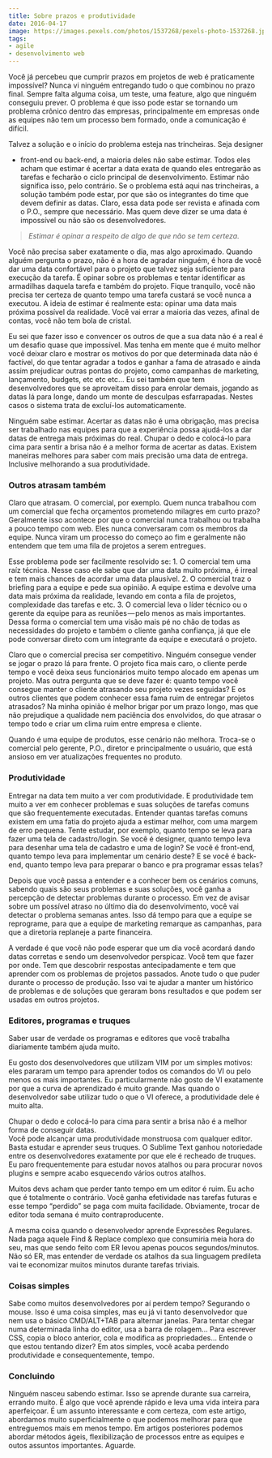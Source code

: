 ```yaml
---
title: Sobre prazos e produtividade
date: 2016-04-17
image: https://images.pexels.com/photos/1537268/pexels-photo-1537268.jpeg
tags:
- agile
- desenvolvimento web
---
```


Você já percebeu que cumprir prazos em projetos de web é praticamente impossível? Nunca vi ninguém entregando tudo o que combinou no prazo final. Sempre falta alguma coisa, um teste, uma feature, algo que ninguém conseguiu prever. O problema é que isso pode estar se tornando um problema crônico dentro das empresas, principalmente em empresas onde as equipes não tem um processo bem formado, onde a comunicação é difícil.

Talvez a solução e o início do problema esteja nas trincheiras. Seja designer
- front-end ou back-end, a maioria deles não sabe estimar. Todos eles acham que estimar é acertar a data exata de quando eles entregarão as tarefas e fecharão o ciclo principal de desenvolvimento. Estimar não significa isso, pelo contrário. Se o problema está aqui nas trincheiras, a solução também pode estar, por que são os integrantes do time que devem definir as datas. Claro, essa data pode ser revista e afinada com o P.O., sempre que necessário. Mas quem deve dizer se uma data é impossível ou não são os desenvolvedores.

> _Estimar é opinar a respeito de algo de que não se tem certeza._

Você não precisa saber exatamente o dia, mas algo aproximado. Quando alguém pergunta o prazo, não é a hora de agradar ninguém, é hora de você dar uma data confortável para o projeto que talvez seja suficiente para execução da tarefa. É opinar sobre os problemas e tentar identificar as armadilhas daquela tarefa e também do projeto. Fique tranquilo, você não precisa ter certeza de quanto tempo uma tarefa custará se você nunca a executou. A ideia de estimar é realmente esta: opinar uma data mais próxima possível da realidade. Você vai errar a maioria das vezes, afinal de contas, você não tem bola de cristal.

Eu sei que fazer isso e convencer os outros de que a sua data não é a real é um desafio quase que impossível. Mas tenha em mente que é muito melhor você deixar claro e mostrar os motivos do por que determinada data não é factível, do que tentar agradar a todos e ganhar a fama de atrasado e ainda assim prejudicar outras pontas do projeto, como campanhas de marketing, lançamento, budgets, etc etc etc… Eu sei também que tem desenvolvedores que se aproveitam disso para enrolar demais, jogando as datas lá para longe, dando um monte de desculpas esfarrapadas. Nestes casos o sistema trata de excluí-los automaticamente.

Ninguém sabe estimar. Acertar as datas não é uma obrigação, mas precisa ser trabalhado nas equipes para que a experiência possa ajudá-los a dar datas de entrega mais próximas do real. Chupar o dedo e colocá-lo para cima para sentir a brisa não é a melhor forma de acertar as datas. Existem maneiras melhores para saber com mais precisão uma data de entrega. Inclusive melhorando a sua produtividade.

### Outros atrasam também

Claro que atrasam. O comercial, por exemplo. Quem nunca trabalhou com um comercial que fecha orçamentos prometendo milagres em curto prazo? Geralmente isso acontece por que o comercial nunca trabalhou ou trabalha a pouco tempo com web. Eles nunca conversaram com os membros da equipe. Nunca viram um processo do começo ao fim e geralmente não entendem que tem uma fila de projetos a serem entregues.

Esse problema pode ser facilmente resolvido se: 1\. O comercial tem uma raíz técnica. Nesse caso ele sabe que dar uma data muito próxima, é irreal e tem mais chances de acordar uma data plausível. 2\. O comercial traz o briefing para a equipe e pede sua opinião. A equipe estima e devolve uma data mais próxima da realidade, levando em conta a fila de projetos, complexidade das tarefas e etc. 3\. O comercial leva o líder técnico ou o gerente da equipe para as reuniões — pelo menos as mais importantes. Dessa forma o comercial tem uma visão mais pé no chão de todas as necessidades do projeto e também o cliente ganha confiança, já que ele pode conversar direto com um integrante da equipe e executará o projeto.

Claro que o comercial precisa ser competitivo. Ninguém consegue vender se jogar o prazo lá para frente. O projeto fica mais caro, o cliente perde tempo e você deixa seus funcionários muito tempo alocado em apenas um projeto. Mas outra pergunta que se deve fazer é: quanto tempo você consegue manter o cliente atrasando seu projeto vezes seguidas? E os outros clientes que podem conhecer essa fama ruim de entregar projetos atrasados? Na minha opinião é melhor brigar por um prazo longo, mas que não prejudique a qualidade nem paciência dos envolvidos, do que atrasar o tempo todo e criar um clima ruim entre empresa e cliente.

Quando é uma equipe de produtos, esse cenário não melhora. Troca-se o comercial pelo gerente, P.O., diretor e principalmente o usuário, que está ansioso em ver atualizações frequentes no produto.

### Produtividade

Entregar na data tem muito a ver com produtividade. E produtividade tem muito a ver em conhecer problemas e suas soluções de tarefas comuns que são frequentemente executadas. Entender quantas tarefas comuns existem em uma fatia do projeto ajuda a estimar melhor, com uma margem de erro pequena. Tente estudar, por exemplo, quanto tempo se leva para fazer uma tela de cadastro/login. Se você é designer, quanto tempo leva para desenhar uma tela de cadastro e uma de login? Se você é front-end, quanto tempo leva para implementar um cenário deste? E se você é back-end, quanto tempo leva para preparar o banco e pra programar essas telas?

Depois que você passa a entender e a conhecer bem os cenários comuns, sabendo quais são seus problemas e suas soluções, você ganha a percepção de detectar problemas durante o processo. Em vez de avisar sobre um possível atraso no último dia do desenvolvimento, você vai detectar o problema semanas antes. Isso dá tempo para que a equipe se reprograme, para que a equipe de marketing remarque as campanhas, para que a diretoria replaneje a parte financeira.

A verdade é que você não pode esperar que um dia você acordará dando datas corretas e sendo um desenvolvedor perspicaz. Você tem que fazer por onde. Tem que descobrir respostas antecipadamente e tem que aprender com os problemas de projetos passados. Anote tudo o que puder durante o processo de produção. Isso vai te ajudar a manter um histórico de problemas e de soluções que geraram bons resultados e que podem ser usadas em outros projetos.

### Editores, programas e truques

Saber usar de verdade os programas e editores que você trabalha diariamente também ajuda muito.

Eu gosto dos desenvolvedores que utilizam VIM por um simples motivos: eles pararam um tempo para aprender todos os comandos do VI ou pelo menos os mais importantes. Eu particularmente não gosto de VI exatamente por que a curva de aprendizado é muito grande. Mas quando o desenvolvedor sabe utilizar tudo o que o VI oferece, a produtividade dele é muito alta.

Chupar o dedo e colocá-lo para cima para sentir a brisa não é a melhor forma de conseguir datas.   
 Você pode alcançar uma produtividade monstruosa com qualquer editor. Basta estudar e aprender seus truques. O Sublime Text ganhou notoriedade entre os desenvolvedores exatamente por que ele é recheado de truques. Eu paro frequentemente para estudar novos atalhos ou para procurar novos plugins e sempre acabo esquecendo vários outros atalhos.

Muitos devs acham que perder tanto tempo em um editor é ruim. Eu acho que é totalmente o contrário. Você ganha efetividade nas tarefas futuras e esse tempo “perdido” se paga com muita facilidade. Obviamente, trocar de editor toda semana é muito contraproducente.

A mesma coisa quando o desenvolvedor aprende Expressões Regulares. Nada paga aquele Find & Replace complexo que consumiria meia hora do seu, mas que sendo feito com ER levou apenas poucos segundos/minutos. Não só ER, mas entender de verdade os atalhos da sua linguagem predileta vai te economizar muitos minutos durante tarefas triviais.

### Coisas simples

Sabe como muitos desenvolvedores por aí perdem tempo? Segurando o mouse. Isso é uma coisa simples, mas eu já vi tanto desenvolvedor que nem usa o básico CMD/ALT+TAB para alternar janelas. Para tentar chegar numa determinada linha do editor, usa a barra de rolagem… Para escrever CSS, copia o bloco anterior, cola e modifica as propriedades… Entende o que estou tentando dizer? Em atos simples, você acaba perdendo produtividade e consequentemente, tempo.

### Concluindo

Ninguém nasceu sabendo estimar. Isso se aprende durante sua carreira, errando muito. É algo que você aprende rápido e leva uma vida inteira para aperfeiçoar. É um assunto interessante e com certeza, com este artigo, abordamos muito superficialmente o que podemos melhorar para que entreguemos mais em menos tempo. Em artigos posteriores podemos abordar métodos ágeis, flexibilização de processos entre as equipes e outos assuntos importantes. Aguarde.

